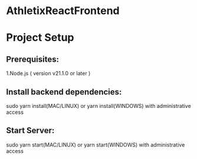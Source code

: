 # AthletixReactFrontend

# Project Setup
## Prerequisites:
1.Node.js ( version v21.1.0 or later )

## Install backend dependencies:
sudo yarn install(MAC/LINUX) or yarn install(WINDOWS) with administrative access

## Start Server:
sudo yarn start(MAC/LINUX) or yarn start(WINDOWS) with administrative access
